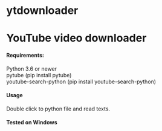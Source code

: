 # ytdownloader
<h1>YouTube video downloader</h1>

<h4>Requirements:</h4>
<p>Python 3.6 or newer<br>pytube (pip install pytube)<br>youtube-search-python (pip install youtube-search-python)</p>

<h4>Usage</h4>
<p>Double click to python file and read texts.</p>

<h4>Tested on Windows</h4>
